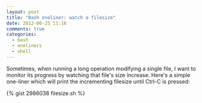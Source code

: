 ```yaml
---
layout: post
title: "Bash oneliner: watch a filesize"
date: 2012-06-25 11:16
comments: true
categories:
  - bash
  - oneliners
  - shell
---
```


Sometimes, when running a long operation modifying a single file, I want to
monitor its progress by watching that file's size increase. Here's a simple
one-liner which will print the incrementing filesize until Ctrl-C is pressed:

{% gist 2986038 filesize.sh %}
